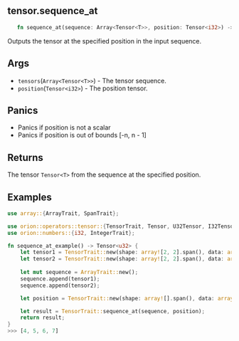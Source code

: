 ## tensor.sequence_at

```rust 
   fn sequence_at(sequence: Array<Tensor<T>>, position: Tensor<i32>) -> Tensor<T>;
```

Outputs the tensor at the specified position in the input sequence.

## Args

* `tensors`(`Array<Tensor<T>>`) - The tensor sequence.
* `position`(`Tensor<i32>`) - The position tensor.

## Panics 

* Panics if position is not a scalar
* Panics if position is out of bounds [-n, n - 1]

## Returns

The tensor `Tensor<T>` from the sequence at the specified position.

## Examples

```rust
use array::{ArrayTrait, SpanTrait};

use orion::operators::tensor::{TensorTrait, Tensor, U32Tensor, I32Tensor};
use orion::numbers::{i32, IntegerTrait};

fn sequence_at_example() -> Tensor<u32> {
    let tensor1 = TensorTrait::new(shape: array![2, 2].span(), data: array![0, 1, 2, 3].span());
    let tensor2 = TensorTrait::new(shape: array![2, 2].span(), data: array![4, 5, 6, 7].span());
    
    let mut sequence = ArrayTrait::new();
    sequence.append(tensor1);
    sequence.append(tensor2);

    let position = TensorTrait::new(shape: array![].span(), data: array![IntegerTrait::new(1, false)].span());

    let result = TensorTrait::sequence_at(sequence, position);
    return result;
}
>>> [4, 5, 6, 7]
```
